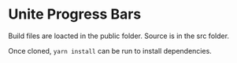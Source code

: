 # Unite Progress Bars

Build files are loacted in the public folder. Source is in the src folder.

Once cloned, `yarn install` can be run to install dependencies.
